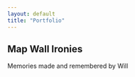 ```yaml
---
layout: default
title: "Portfolio"
---
```


<section class="hero">
  <div class="hero-text">
    <h1>Map Wall Ironies</h1>
    <p>Memories made and remembered by Will</p>
  </div>
</section>
